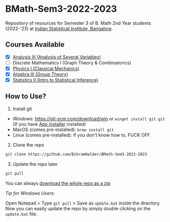 # BMath-Sem3-2022-2023

Repository of resources for Semester 3 of B. Math 2nd Year students (2022-'23) at [Indian Statistical Institute, Bangalore](https://www.isibang.ac.in).

## Courses Available

- [x] [Analysis III (Analysis of Several Variables)](Analysis-3)
- [ ] Discrete Mathematics I (Graph Theory & Combinatorics)
- [x] [Physics I (Classical Mechanics)](Physics-1)
- [x] [Algebra III (Group Theory)](Algebra-3)
- [x] [Statistics II (Intro to Statistical Inference)](Statistics-2)

## How to Use?

1. Install git

- Windows: https://git-scm.com/download/win or `winget install git.git` (If you have [App installer](https://www.microsoft.com/en-us/p/app-installer/9nblggh4nns1) installed)
- MacOS (comes pre-installed): `brew install git`
- Linux (comes pre-installed): If you don't know how to, FUCK OFF

2. Clone the repo

```bash
git clone https://github.com/BikramHalder/BMath-Sem3-2022-2023
```

3. Update the repo later

```bash
git pull
```

You can always [download the whole repo as a zip](https://github.com/BikramHalder/BMath-Sem3-2022-2023/archive/refs/heads/master.zip)

_Tip for Windows Users:_

Open Notepad > Type `git pull` > Save as `update.bat` inside the directory. Now you can easily update the repo by simply double clicking on the `update.bat` file.
